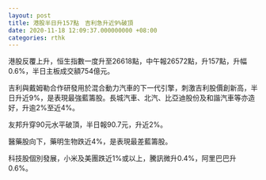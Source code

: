 ```yaml
---
layout: post
title: 港股半日升157點　吉利急升近9%破頂
date: 2020-11-18 12:09:37.000000000 +08:00
categories: rthk
---
```


港股反覆上升，恒生指數一度升至26618點，中午報26572點，升157點，升幅0.6%，半日主板成交額754億元。

吉利與戴姆勒合作研發用於混合動力汽車的下一代引擎，刺激吉利股價創新高，半日升近9%，是表現最強藍籌股。長城汽車、北汽、比亞迪股份及和諧汽車等亦造好，升逾2%至近4%。

友邦升穿90元水平破頂，半日報90.7元，升近2%。

醫藥股向下，藥明生物跌近4%，是表現最差藍籌股。

科技股個別發展，小米及美團跌近1%或以上，騰訊微升0.4%，阿里巴巴升0.6%。
